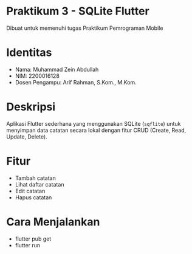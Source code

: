 # Praktikum 3 - SQLite Flutter
Dibuat untuk memenuhi tugas Praktikum Pemrograman Mobile

# Identitas
- Nama: Muhammad Zein Abdullah  
- NIM: 2200016128  
- Dosen Pengampu: Arif Rahman, S.Kom., M.Kom.

# Deskripsi
Aplikasi Flutter sederhana yang menggunakan SQLite (`sqflite`) untuk menyimpan data catatan secara lokal dengan fitur CRUD (Create, Read, Update, Delete).

# Fitur
- Tambah catatan  
- Lihat daftar catatan  
- Edit catatan  
- Hapus catatan  

# Cara Menjalankan
- flutter pub get
- flutter run
